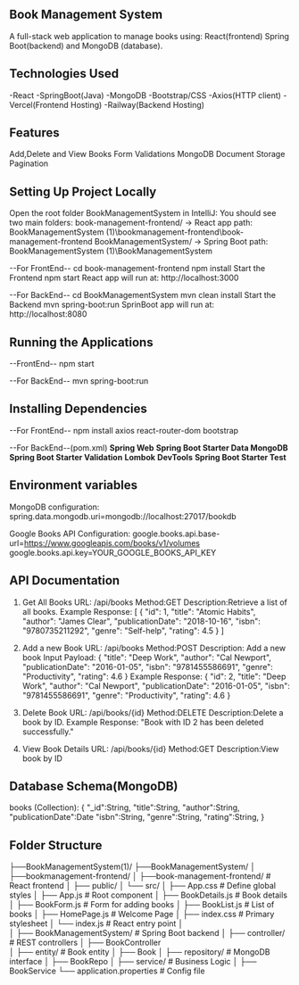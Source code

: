 ## Book Management System
A full-stack web application to manage books using:
React(frontend)
Spring Boot(backend) and
MongoDB (database).

## Technologies Used
-React
-SpringBoot(Java)
-MongoDB
-Bootstrap/CSS
-Axios(HTTP client)
-Vercel(Frontend Hosting)
-Railway(Backend Hosting)

## Features
Add,Delete and View Books
Form Validations
MongoDB Document Storage
Pagination 

## Setting Up Project Locally
Open the root folder BookManagementSystem in IntelliJ:
You should see two main folders:
book-management-frontend/ -> React app  path: BookManagementSystem (1)\bookmanagement-frontend\book-management-frontend
BookManagementSystem/ -> Spring Boot  path: BookManagementSystem (1)\BookManagementSystem

--For FrontEnd--
 cd book-management-frontend
 npm install
Start the Frontend
 npm start
React app will run at:
 http://localhost:3000

--For BackEnd--
 cd BookManagementSystem
 mvn clean install
Start the Backend
 mvn spring-boot:run
SprinBoot app will run at:
http://localhost:8080

## Running the Applications
--FrontEnd--
  npm start

--For BackEnd--
  mvn spring-boot:run

## Installing Dependencies

--For FrontEnd--
npm install axios react-router-dom bootstrap

--For BackEnd--(pom.xml)
**Spring Web**
**Spring Boot Starter Data MongoDB** 
**Spring Boot Starter Validation** 
**Lombok** 
**DevTools**
**Spring Boot Starter Test**

## Environment variables

MongoDB configuration:
spring.data.mongodb.uri=mongodb://localhost:27017/bookdb

Google Books API Configuration:
google.books.api.base-url=https://www.googleapis.com/books/v1/volumes
google.books.api.key=YOUR_GOOGLE_BOOKS_API_KEY

## API Documentation

1. Get All Books
   URL: /api/books
   Method:GET
   Description:Retrieve a list of all books.
   Example Response: [
   {
   "id": 1,
   "title": "Atomic Habits",
   "author": "James Clear",
   "publicationDate": "2018-10-16",
   "isbn": "9780735211292",
   "genre": "Self-help",
   "rating": 4.5
   }
   ]

2. Add a new Book
   URL: /api/books
   Method:POST
   Description: Add a new book
   Input Payload: {
   "title": "Deep Work",
   "author": "Cal Newport",
   "publicationDate": "2016-01-05",
   "isbn": "9781455586691",
   "genre": "Productivity",
   "rating": 4.6
   }
   Example Response: {
   "id": 2,
   "title": "Deep Work",
   "author": "Cal Newport",
   "publicationDate": "2016-01-05",
   "isbn": "9781455586691",
   "genre": "Productivity",
   "rating": 4.6
   }

3. Delete Book
   URL: /api/books/{id}
   Method:DELETE
   Description:Delete a book by ID.
   Example Response:
   "Book with ID 2 has been deleted successfully."

4. View Book Details 
   URL: /api/books/{id} 
   Method:GET
   Description:View book by ID

## Database Schema(MongoDB)

  books (Collection):
  {
  "_id":String,
  "title":String,
  "author":String,
  "publicationDate":Date
  "isbn":String,
  "genre":String,
  "rating":String, 
  }

## Folder Structure

├──BookManagementSystem(1)/
   ├──BookManagementSystem/
   │     ├──bookmanagement-frontend/
   │        ├──book-management-frontend/  # React frontend
   │           ├── public/
   │           └── src/
   │                ├── App.css           # Define global styles
   │                ├── App.js            # Root component
   │                ├── BookDetails.js    # Book details
   │                ├── BookForm.js       # Form for adding books
   │                ├── BookList.js       # List of books
   │                ├── HomePage.js       # Welcome Page
   │                ├── index.css         # Primary stylesheet
   │                └── index.js          # React entry point 
   │   
   │
   ├── BookManagementSystem/        # Spring Boot backend
   │   ├── controller/              # REST controllers
   │        ├── BookController         
   │   ├── entity/                  # Book entity
   │        ├── Book
   │   ├── repository/              # MongoDB interface
   │        ├── BookRepo 
   │   ├── service/                 # Business Logic
   │        ├── BookService
   └── application.properties       # Config file

